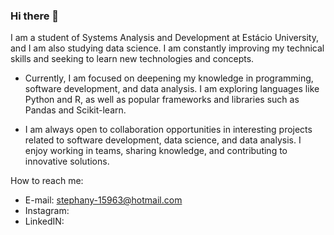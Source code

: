 ### Hi there 👋

I am a student of Systems Analysis and Development at Estácio University, and I am also studying data science. I am constantly improving my technical skills and seeking to learn new technologies and concepts.

-  Currently, I am focused on deepening my knowledge in programming, software development, and data analysis. I am exploring languages like Python and R, as well as popular frameworks and libraries such as Pandas and Scikit-learn.
  
-  I am always open to collaboration opportunities in interesting projects related to software development, data science, and data analysis. I enjoy working in teams, sharing knowledge, and contributing to innovative solutions.

  How to reach me:

 * E-mail: stephany-15963@hotmail.com
 * Instagram:
 * LinkedIN:

